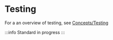 # Testing

For a an overview of testing, see [Concepts/Testing](#)

:::info
Standard in progress
:::
